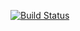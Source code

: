 [![Build Status](https://travis-ci.org/richardhughes/tdd-microservice.svg)](https://travis-ci.org/richardhughes/tdd-microservice)